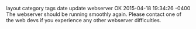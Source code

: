 layout	category	tags	date
update
webserver
OK
2015-04-18 19:34:26 -0400
The webserver should be running smoothly again. Please contact one of the web devs if you experience any other webserver difficulties.
